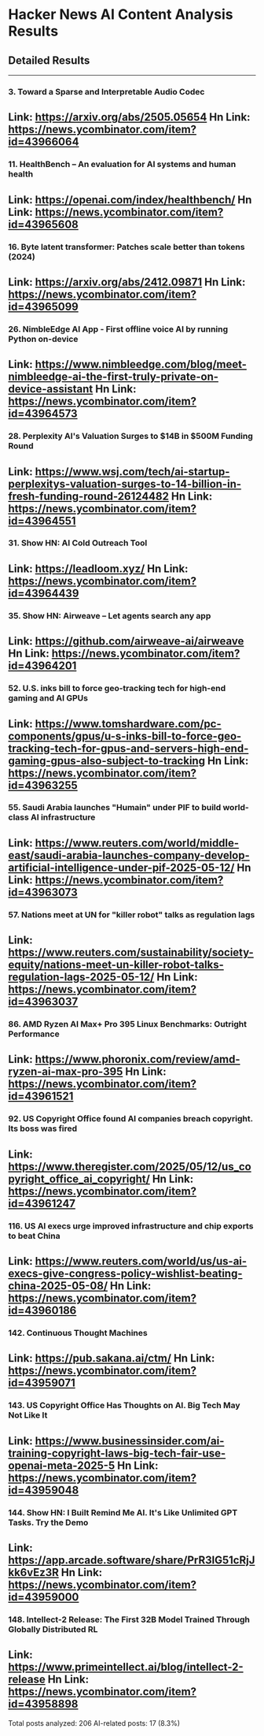 # Hacker News AI Content Analysis Results

## Detailed Results

------
### 3. Toward a Sparse and Interpretable Audio Codec
Link: https://arxiv.org/abs/2505.05654
Hn Link: https://news.ycombinator.com/item?id=43966064
------
### 11. HealthBench – An evaluation for AI systems and human health
Link: https://openai.com/index/healthbench/
Hn Link: https://news.ycombinator.com/item?id=43965608
------
### 16. Byte latent transformer: Patches scale better than tokens (2024)
Link: https://arxiv.org/abs/2412.09871
Hn Link: https://news.ycombinator.com/item?id=43965099
------
### 26. NimbleEdge AI App - First offline voice AI by running Python on-device
Link: https://www.nimbleedge.com/blog/meet-nimbleedge-ai-the-first-truly-private-on-device-assistant
Hn Link: https://news.ycombinator.com/item?id=43964573
------
### 28. Perplexity AI's Valuation Surges to $14B in $500M Funding Round
Link: https://www.wsj.com/tech/ai-startup-perplexitys-valuation-surges-to-14-billion-in-fresh-funding-round-26124482
Hn Link: https://news.ycombinator.com/item?id=43964551
------
### 31. Show HN: AI Cold Outreach Tool
Link: https://leadloom.xyz/
Hn Link: https://news.ycombinator.com/item?id=43964439
------
### 35. Show HN: Airweave – Let agents search any app
Link: https://github.com/airweave-ai/airweave
Hn Link: https://news.ycombinator.com/item?id=43964201
------
### 52. U.S. inks bill to force geo-tracking tech for high-end gaming and AI GPUs
Link: https://www.tomshardware.com/pc-components/gpus/u-s-inks-bill-to-force-geo-tracking-tech-for-gpus-and-servers-high-end-gaming-gpus-also-subject-to-tracking
Hn Link: https://news.ycombinator.com/item?id=43963255
------
### 55. Saudi Arabia launches "Humain" under PIF to build world-class AI infrastructure
Link: https://www.reuters.com/world/middle-east/saudi-arabia-launches-company-develop-artificial-intelligence-under-pif-2025-05-12/
Hn Link: https://news.ycombinator.com/item?id=43963073
------
### 57. Nations meet at UN for "killer robot" talks as regulation lags
Link: https://www.reuters.com/sustainability/society-equity/nations-meet-un-killer-robot-talks-regulation-lags-2025-05-12/
Hn Link: https://news.ycombinator.com/item?id=43963037
------
### 86. AMD Ryzen AI Max+ Pro 395 Linux Benchmarks: Outright Performance
Link: https://www.phoronix.com/review/amd-ryzen-ai-max-pro-395
Hn Link: https://news.ycombinator.com/item?id=43961521
------
### 92. US Copyright Office found AI companies breach copyright. Its boss was fired
Link: https://www.theregister.com/2025/05/12/us_copyright_office_ai_copyright/
Hn Link: https://news.ycombinator.com/item?id=43961247
------
### 116. US AI execs urge improved infrastructure and chip exports to beat China
Link: https://www.reuters.com/world/us/us-ai-execs-give-congress-policy-wishlist-beating-china-2025-05-08/
Hn Link: https://news.ycombinator.com/item?id=43960186
------
### 142. Continuous Thought Machines
Link: https://pub.sakana.ai/ctm/
Hn Link: https://news.ycombinator.com/item?id=43959071
------
### 143. US Copyright Office Has Thoughts on AI. Big Tech May Not Like It
Link: https://www.businessinsider.com/ai-training-copyright-laws-big-tech-fair-use-openai-meta-2025-5
Hn Link: https://news.ycombinator.com/item?id=43959048
------
### 144. Show HN: I Built Remind Me AI. It's Like Unlimited GPT Tasks. Try the Demo
Link: https://app.arcade.software/share/PrR3lG51cRjJkk6vEz3R
Hn Link: https://news.ycombinator.com/item?id=43959000
------
### 148. Intellect-2 Release: The First 32B Model Trained Through Globally Distributed RL
Link: https://www.primeintellect.ai/blog/intellect-2-release
Hn Link: https://news.ycombinator.com/item?id=43958898
------
Total posts analyzed: 206
AI-related posts: 17 (8.3%)


